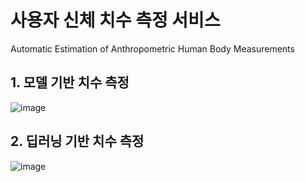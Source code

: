 # 사용자 신체 치수 측정 서비스
Automatic Estimation of Anthropometric Human Body Measurements

## 1. 모델 기반 치수 측정
![image](https://user-images.githubusercontent.com/93183216/212832671-c28c0876-d50b-4ea4-be1f-75c5107829f4.png)


## 2. 딥러닝 기반 치수 측정

![image](https://user-images.githubusercontent.com/93183216/212832807-6344a71e-d383-41ea-bf06-a75879db473a.png)
